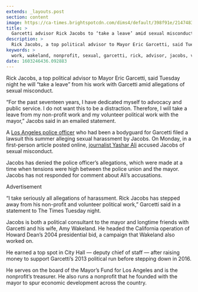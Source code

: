```yaml
--- 
extends: _layouts.post 
section: content 
image: https://ca-times.brightspotcdn.com/dims4/default/398f91e/2147483647/strip/true/crop/2038x1070+0+38/resize/1200x630!/quality/90/?url=https%3A%2F%2Fcalifornia-times-brightspot.s3.amazonaws.com%2F7e%2F43%2Fbb08bcc590534472d9b612800f4a%2Fla-1555059345-meagadhyhe-snap-image 
title: > 
  Garcetti advisor Rick Jacobs to ‘take a leave’ amid sexual misconduct allegations 
description: > 
  Rick Jacobs, a top political advisor to Mayor Eric Garcetti, said Tuesday night he will “take a leave” from his work with Garcetti amid allegations of sexual misconduct.Therefore, I will take a leave from my non-profit work and my volunteer political work with the mayor,” Jacobs said in an emailed statement.A Los Angeles police officer who had been a bodyguard for Garcetti filed a lawsuit this summer alleging sexual harassment by Jacobs.On Monday, in a first-person article posted online, journalist Yashar Ali accused Jacobs of sexual misconduct.Rick Jacobs has stepped away from his non-profit and volunteer political work,” Garcetti said in a statement to The Times Tuesday night. 
keywords: > 
  work, wakeland, nonprofit, sexual, garcetti, rick, advisor, jacobs, volunteer, allegations, misconduct, leave, amid, political, mayor 
date: 1603246436.092883 
--- 
```

<div><p>Rick Jacobs, a top political advisor to Mayor Eric Garcetti, said Tuesday night he will &#8220;take a leave&#8221; from his work with Garcetti amid allegations of sexual misconduct. </p><p>&#8220;For the past seventeen years, I have dedicated myself to advocacy and public service. I do not want this to be a distraction. Therefore, I will take a leave from my non-profit work and my volunteer political work with the mayor,&#8221; Jacobs said in an emailed statement.</p><p>A <a class="link" href="https://www.latimes.com/california/story/2020-07-14/lapd-officer-accuses-top-garcetti-advisor-of-sexual-harassment" target="_blank">Los Angeles police officer</a> who had been a bodyguard for Garcetti filed a lawsuit this summer alleging sexual harassment by Jacobs. On Monday, in a first-person article posted online, <a class="link" href="https://www.latimes.com/california/story/2020-10-19/journalist-yashar-ali-alleges-sexual-misconduct-by-garcetti-aide" target="_blank">journalist Yashar Ali</a> accused Jacobs of sexual misconduct. </p><p>Jacobs has denied the police officer&#8217;s allegations, which were made at a time when tensions were high between the police union and the mayor. Jacobs has not responded for comment about Ali&#8217;s accusations.</p><p class="google-dfp-ad-caption">Advertisement</p>
    <p id="google-ad67e9a2ea-e0df-488c-bcb7-4f855e186619" class="google-dfp-ad injected">
        <p class="google-dfp-ad-placeholder"></p>
    </p>
<p>&#8220;I take seriously all allegations of harassment. Rick Jacobs has stepped away from his non-profit and volunteer political work,&#8221; Garcetti said in a statement to The Times Tuesday night.</p><p>Jacobs is both a political consultant to the mayor and longtime friends with Garcetti and his wife, Amy Wakeland. He headed the California operation of Howard Dean&#8217;s 2004 presidential bid, a campaign that Wakeland also worked on.</p><p>He earned a top spot in City Hall &#8212; deputy chief of staff &#8212; after raising money to support Garcetti&#8217;s 2013 political run before stepping down in 2016. </p><p>He serves on the board of the Mayor&#8217;s Fund for Los Angeles and is the nonprofit&#8217;s treasurer. He also runs a nonprofit that he founded with the mayor to spur economic development across the country. <br></p></div>